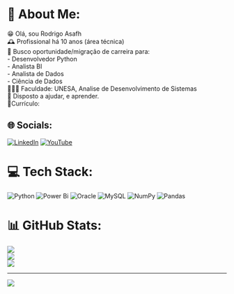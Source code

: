 # 💫 About Me:
😁 Olá, sou Rodrigo Asafh<br>🕰️ Profissional há 10 anos (área técnica)<br>🔭 Busco oportunidade/migração de carreira para:<br>- Desenvolvedor Python<br>- Analista BI<br>- Analista de Dados<br>- Ciência de Dados<br>👨🏻‍🎓 Faculdade: UNESA, Analise de Desenvolvimento de Sistemas<br>🤝 Disposto a ajudar, e aprender.<br>📃Currículo: <br>


## 🌐 Socials:
[![LinkedIn](https://img.shields.io/badge/LinkedIn-%230077B5.svg?logo=linkedin&logoColor=white)](https://linkedin.com/in/rodrigoasafh/) [![YouTube](https://img.shields.io/badge/YouTube-%23FF0000.svg?logo=YouTube&logoColor=white)](https://youtube.com/@https://www.youtube.com/channel/UC1aDizj30TAenIuyjUeaXhQ) 

# 💻 Tech Stack:
![Python](https://img.shields.io/badge/python-3670A0?style=for-the-badge&logo=python&logoColor=ffdd54) ![Power Bi](https://img.shields.io/badge/power_bi-F2C811?style=for-the-badge&logo=powerbi&logoColor=black) ![Oracle](https://img.shields.io/badge/Oracle-F80000?style=for-the-badge&logo=oracle&logoColor=white) ![MySQL](https://img.shields.io/badge/mysql-%2300000f.svg?style=for-the-badge&logo=mysql&logoColor=white) ![NumPy](https://img.shields.io/badge/numpy-%23013243.svg?style=for-the-badge&logo=numpy&logoColor=white) ![Pandas](https://img.shields.io/badge/pandas-%23150458.svg?style=for-the-badge&logo=pandas&logoColor=white)
# 📊 GitHub Stats:
![](https://github-readme-stats.vercel.app/api?username=rasafhdev&theme=dracula&hide_border=false&include_all_commits=true&count_private=true)<br/>
![](https://github-readme-streak-stats.herokuapp.com/?user=rasafhdev&theme=dracula&hide_border=false)<br/>
![](https://github-readme-stats.vercel.app/api/top-langs/?username=rasafhdev&theme=dracula&hide_border=false&include_all_commits=true&count_private=true&layout=compact)

---
[![](https://visitcount.itsvg.in/api?id=rasafhdev&icon=0&color=12)](https://visitcount.itsvg.in)

<!-- Proudly created with GPRM ( https://gprm.itsvg.in ) -->
